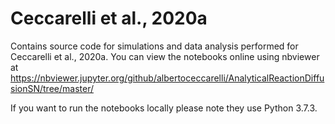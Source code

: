 # Ceccarelli et al., 2020a
Contains source code for simulations and data analysis performed for Ceccarelli et al., 2020a. You can view the notebooks online using nbviewer at https://nbviewer.jupyter.org/github/albertoceccarelli/AnalyticalReactionDiffusionSN/tree/master/

If you want to run the notebooks locally please note they use Python 3.7.3.
